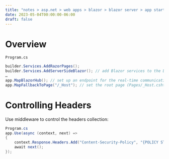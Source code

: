 ```yaml
---
title: "notes > asp.net > web apps > blazor > blazor server > app startup"
date: 2023-05-04T00:00:00-06:00
draft: false
---
```


# Overview
`Program.cs`
```cs
builder.Services.AddRazorPages();
builder.Services.AddServerSideBlazor(); // add Blazor services to the DI container
…
app.MapBlazorHub(); // set up an endpoint for the real-time communication w/browser (via SignalR)
app.MapFallbackToPage("/_Host"); // set the root page (Pages/_Host.cshtml) and enable nav; when no matching endpoint is found, route requests here
```

# Controlling Headers
Use middleware to control the headers collection:
```cs
Program.cs
app.Use(async (context, next) =>
{
	context.Response.Headers.Add("Content-Security-Policy", "{POLICY STRING}");
	await next();
});
```